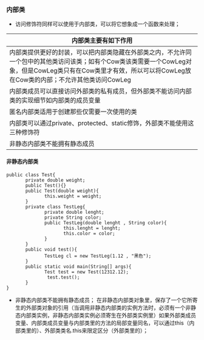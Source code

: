 ### 内部类
+ 访问修饰符同样可以使用于内部类，可以将它想象成一个函数来处理；

|内部类主要有如下作用|
|------|
|内部类提供更好的封装，可以把内部类隐藏在外部类之内，不允许同一个包中的其他类访问该类；如有个Cow类该类需要一个CowLeg对象，但是CowLeg类只有在Cow类里才有效，所以可以将CowLeg放在Cow类的内部；不允许其他类访问CowLeg|
|内部类成员可以直接访问外部类的私有成员，但外部类不能访问内部类的实现细节如内部类的成员变量|
|匿名内部类适用于创建那些仅需要一次使用的类|
|内部类可以通过private、protected、static修饰，外部类不能使用这三种修饰符|
|非静态内部类不能拥有静态成员|

#### 非静态内部类

```
public class Test{
       private double weight;
       public Test(){}
       public Test(double weight){
              this.weight = weight;
       }
       private class TestLeg{
              private double lenght;
              private String color;
              public TestLeg(double lenght , String color){
                     this.lenght = lenght;
                     this.color = color;
              }
       }
       public void test(){
              TestLeg cl = new TestLeg(1.12 , "黑色");
       }
       public static void main(String[] args){
              Test test = new Test(12312.12);
               test.test();
       }
}
```

+ 非静态内部类不能拥有静态成员； 在非静态内部类对象里，保存了一个它所寄生的外部类对象的引用（当调用非静态内部类的实例方法时，必须有一个非静态内部类实例，非静态内部类实例必须寄生在外部类实例里）如果外部类成员变量、内部类成员变量与内部类里的方法的局部变量同名，可以通过this（内部类里的）、外部类类名.this来限定区分（外部类里的）；
